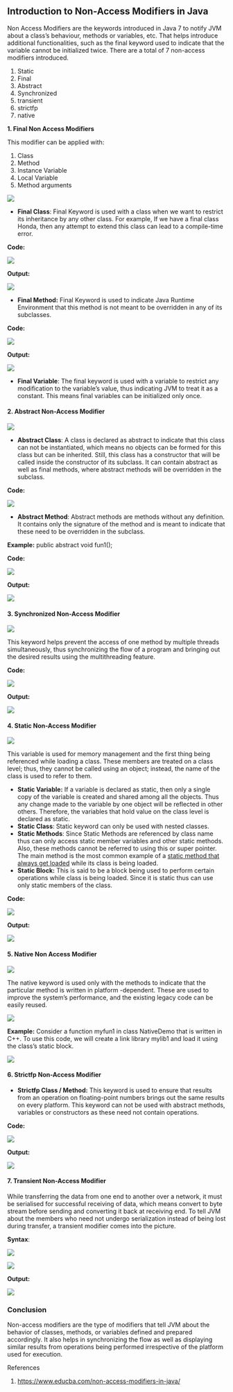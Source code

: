 ## Introduction to Non-Access Modifiers in Java

Non Access Modifiers are the keywords introduced in Java 7 to notify JVM about a class’s behaviour, methods or variables, etc. That helps introduce additional functionalities, such as the final keyword used to indicate that the variable cannot be initialized twice. There are a total of 7 non-access modifiers introduced.

1.  Static
2.  Final
3.  Abstract
4.  Synchronized
5.  transient
6.  strictfp
7.  native

**1. Final Non Access Modifiers**

This modifier can be applied with:

1.  Class
2.  Method
3.  Instance Variable
4.  Local Variable
5.  Method arguments

![](media/5fd34fd7e41728eedad5c45103321855.png)

-   **Final Class**: Final Keyword is used with a class when we want to restrict its inheritance by any other class. For example, If we have a final class Honda, then any attempt to extend this class can lead to a compile-time error.

**Code:**

![](media/01f6790733eff6a163337ffa9833d1e0.png)

**Output:**

![](media/0c12b2ae3298893f5846bd856d16fd05.png)

-   **Final Method:** Final Keyword is used to indicate Java Runtime Environment that this method is not meant to be overridden in any of its subclasses.

**Code:**

![](media/8d2f42ea5f8738fbaedbbe75359e78cc.png)

**Output:**

![](media/b65d90a3e78bf0734d750aa524d557fa.png)

-   **Final Variable**: The final keyword is used with a variable to restrict any modification to the variable’s value, thus indicating JVM to treat it as a constant. This means final variables can be initialized only once.

#### 2. Abstract Non-Access Modifier

![](media/5db762b9f531e99f74449d0287a428c5.png)

-   **Abstract Class**: A class is declared as abstract to indicate that this class can not be instantiated, which means no objects can be formed for this class but can be inherited. Still, this class has a constructor that will be called inside the constructor of its subclass. It can contain abstract as well as final methods, where abstract methods will be overridden in the subclass.

**Code:**

![](media/c5f9404aaad5fc9a42154e71b2b4a5ab.png)

-   **Abstract Method**: Abstract methods are methods without any definition. It contains only the signature of the method and is meant to indicate that these need to be overridden in the subclass.

**Example:** public abstract void fun1();

**Code:**

![](media/33c781f9983564fd2a3397ada7ad9cdb.png)

**Output:**

![](media/d1180cc8771dea1f34e9dc20949f83aa.png)

#### 3. Synchronized Non-Access Modifier

![](media/58e750625cf4fcc1eed1068d45f326db.png)

This keyword helps prevent the access of one method by multiple threads simultaneously, thus synchronizing the flow of a program and bringing out the desired results using the multithreading feature.

**Code:**

![](media/16cb0cc4e4bd680a92a0a5ee3ea63ab8.png)

**Output:**

![](media/c197fa68dce49b40e74d2d1bb28b844a.png)

#### 4. Static Non-Access Modifier

![](media/3c68e7a94b4f78c50cc2c0ff0810484d.png)

This variable is used for memory management and the first thing being referenced while loading a class. These members are treated on a class level; thus, they cannot be called using an object; instead, the name of the class is used to refer to them.

-   **Static Variable:** If a variable is declared as static, then only a single copy of the variable is created and shared among all the objects. Thus any change made to the variable by one object will be reflected in other others. Therefore, the variables that hold value on the class level is declared as static.
-   **Static Class**: Static keyword can only be used with nested classes.
-   **Static Methods**: Since Static Methods are referenced by class name thus can only access static member variables and other static methods. Also, these methods cannot be referred to using this or super pointer. The main method is the most common example of a [static method that always get loaded](https://www.educba.com/static-method-in-python/) while its class is being loaded.
-   **Static Block:** This is said to be a block being used to perform certain operations while class is being loaded. Since it is static thus can use only static members of the class.

**Code:**

![](media/41e922812bdd68e43e0c89349f65e38d.png)

**Output:**

![](media/ea9a5bc03cf02acd6f1b9d397cd4ca97.png)

#### 5. Native Non Access Modifier

![](media/6a1d9e3c82879134b3508618fe28e660.png)

The native keyword is used only with the methods to indicate that the particular method is written in platform -dependent. These are used to improve the system’s performance, and the existing legacy code can be easily reused.

![](media/44190248fd271d6699491eecd7559a00.png)

**Example:** Consider a function myfun1 in class NativeDemo that is written in C++. To use this code, we will create a link library mylib1 and load it using the class’s static block.

![](media/42c7ec813bdacce3e36ebb126930e40a.png)

#### 6. Strictfp Non-Access Modifier

-   **Strictfp Class / Method:** This keyword is used to ensure that results from an operation on floating-point numbers brings out the same results on every platform. This keyword can not be used with abstract methods, variables or constructors as these need not contain operations.

**Code:**

![](media/3f3b6bcb7adde8674d4996b12d440999.png)

**Output:**

![](media/9afe7d0b2669518bd5467a1e3fc9edc8.png)

#### 7. Transient Non-Access Modifier

While transferring the data from one end to another over a network, it must be serialised for successful receiving of data, which means convert to byte stream before sending and converting it back at receiving end. To tell JVM about the members who need not undergo serialization instead of being lost during transfer, a transient modifier comes into the picture.

**Syntax**:

![](media/339b398a85cbcb1bfca0c03f43c5e45b.png)

![](media/a16096b2800c431ebf78e32d3e9a280c.png)

**Output:**

![](media/31aad6686abc565fa215a7b20111e5a7.png)

### Conclusion

Non-access modifiers are the type of modifiers that tell JVM about the behavior of classes, methods, or variables defined and prepared accordingly. It also helps in synchronizing the flow as well as displaying similar results from operations being performed irrespective of the platform used for execution.

References

1.  https://www.educba.com/non-access-modifiers-in-java/

